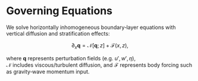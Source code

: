 # Governing Equations

We solve horizontally inhomogeneous boundary‑layer equations with vertical diffusion and stratification effects:

$$
\partial_x \mathbf{q} = \mathcal{N}[\mathbf{q}; z] + \mathcal{F}(x,z),
$$

where $\mathbf{q}$ represents perturbation fields (e.g. $u', w', \eta$),  
$\mathcal{N}$ includes viscous/turbulent diffusion, and $\mathcal{F}$ represents body forcing such as gravity‑wave momentum input.
